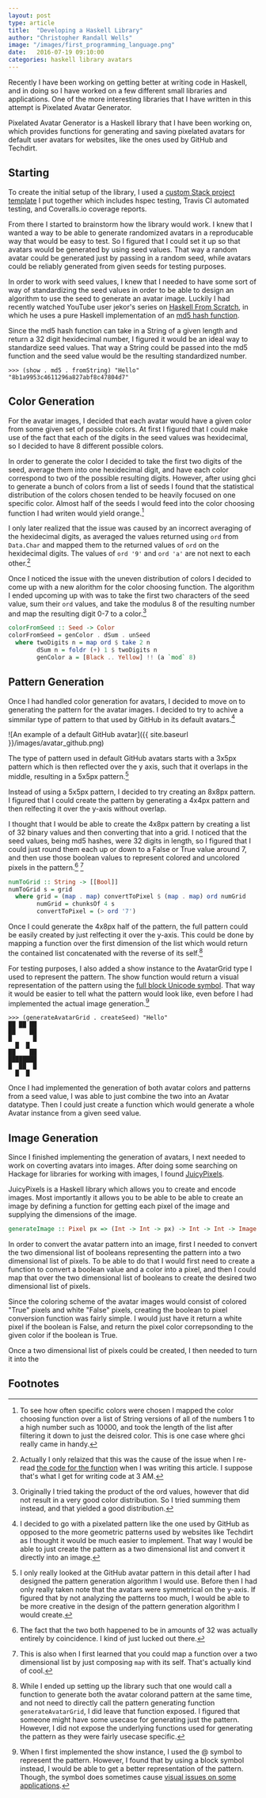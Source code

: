 ```yaml
---
layout: post
type: article
title:  "Developing a Haskell Library"
author: "Christopher Randall Wells"
image: "/images/first_programming_language.png"
date:   2016-07-19 09:10:00
categories: haskell library avatars
---
```

Recently I have been working on getting better at writing code in Haskell, and in doing so I have worked on a few different small libraries and applications. One of the more interesting libraries that I have written in this attempt is Pixelated Avatar Generator.

Pixelated Avatar Generator is a Haskell library that I have been working on, which provides functions for generating and saving pixelated avatars for default user avatars for websites, like the ones used by GitHub and Techdirt.

## Starting
To create the initial setup of the library, I used a [custom Stack project template](https://github.com/ExcaliburZero/custom-stack-templates/blob/master/cwells.hsfiles) I put together which includes hspec testing, Travis CI automated testing, and Coveralls.io coverage reports.

From there I started to brainstorm how the library would work. I knew that I wanted a way to be able to generate randomized avatars in a reproducable way that would be easy to test. So I figured that I could set it up so that avatars would be generated by using seed values. That way a random avatar could be generated just by passing in a random seed, while avatars could be reliably generated from given seeds for testing purposes.

In order to work with seed values, I knew that I needed to have some sort of way of standardizing the seed values in order to be able to design an algorithm to use the seed to generate an avatar image. Luckily I had recently watched YouTube user jekor's series on [Haskell From Scratch](https://www.youtube.com/playlist?list=PLxj9UAX4Em-Ij4TKwKvo-SLp-Zbv-hB4B), in which he uses a pure Haskell implementation of an [md5 hash function](https://hackage.haskell.org/package/pureMD5).

Since the md5 hash function can take in a String of a given length and return a 32 digit hexidecimal number, I figured it would be an ideal way to standardize seed values. That way a String could be passed into the md5 function and the seed value would be the resulting standardized number.

~~~
>>> (show . md5 . fromString) "Hello"
"8b1a9953c4611296a827abf8c47804d7"
~~~

## Color Generation
For the avatar images, I decided that each avatar would have a given color from some given set of possible colors. At first I figured that I could make use of the fact that each of the digits in the seed values was hexidecimal, so I decided to have 8 different possible colors.

In order to generate the color I decided to take the first two digits of the seed, average them into one hexidecimal digit, and have each color correspond to two of the possible resulting digits. However, after using ghci to generate a bunch of colors from a list of seeds I found that the statistical distribution of the colors chosen tended to be heavily focused on one specific color. Almost half of the seeds I would feed into the color choosing function I had writen would yield orange.[^color-stats]

I only later realized that the issue was caused by an incorrect averaging of the hexidecimal digits, as averaged the values returned using `ord` from `Data.Char` and mapped them to the returned values of `ord` on the hexidecimal digits. The values of `ord '9'` and `ord 'a'` are not next to each other.[^color]

Once I noticed the issue with the uneven distribution of colors I decided to come up with a new alorithm for the color choosing function. The algorithm I ended upcoming up with was to take the first two characters of the seed value, sum their `ord` values, and take the modulus 8 of the resulting number and map the resulting digit 0-7 to a color.[^color-alg-2]

~~~ haskell
colorFromSeed :: Seed -> Color
colorFromSeed = genColor . dSum . unSeed
  where twoDigits n = map ord $ take 2 n
        dSum n = foldr (+) 1 $ twoDigits n
        genColor a = [Black .. Yellow] !! (a `mod` 8)
~~~

## Pattern Generation
Once I had handled color generation for avatars, I decided to move on to generating the pattern for the avatar images. I decided to try to achive a simmilar type of pattern to that used by GitHub in its default avatars.[^pattern-type]

![An example of a default GitHub avatar]({{ site.baseurl }}/images/avatar_github.png)

The type of pattern used in default GitHub avatars starts with a 3x5px pattern which is then reflected over the y axis, such that it overlaps in the middle, resulting in a 5x5px pattern.[^github-pattern]

Instead of using a 5x5px pattern, I decided to try creating an 8x8px pattern. I figured that I could create the pattern by generating a 4x4px pattern and then relfecting it over the y-axis without overlap.

I thought that I would be able to create the 4x8px pattern by creating a list of 32 binary values and then converting that into a grid. I noticed that the seed values, being md5 hashes, were 32 digits in length, so I figured that I could just round them each up or down to a False or True value around 7, and then use those boolean values to represent colored and uncolored pixels in the pattern.[^md5-coincidence] [^map-map]

~~~ haskell
numToGrid :: String -> [[Bool]]
numToGrid s = grid
  where grid = (map . map) convertToPixel $ (map . map) ord numGrid
        numGrid = chunksOf 4 s
        convertToPixel = (> ord '7')
~~~

Once I could generate the 4x8px half of the pattern, the full pattern could be easily created by just relfecting it over the y-axis. This could be done by mapping a function over the first dimension of the list which would return the contained list concatenated with the reverse of its self.[^pattern-expose]

For testing purposes, I also added a show instance to the AvatarGrid type I used to represent the pattern. The show function would return a visual representation of the pattern using the [full block Unicode symbol](http://www.fileformat.info/info/unicode/char/2588/index.htm). That way it would be easier to tell what the pattern would look like, even before I had implemented the actual image generation.[^pattern-show]

~~~
>>> (generateAvatarGrid . createSeed) "Hello"
██ ██ ██
██    ██
█      █
  █  █  
██    ██
████████
█  ██  █
  █  █  
~~~

Once I had implemented the generation of both avatar colors and patterns from a seed value, I was able to just combine the two into an Avatar datatype. Then I could just create a function which would generate a whole Avatar instance from a given seed value.

## Image Generation
Since I finished implementing the generation of avatars, I next needed to work on coverting avatars into images. After doing some searching on Hackage for libraries for working with images, I found [JuicyPixels](https://hackage.haskell.org/package/JuicyPixels).

JuicyPixels is a Haskell library which allows you to create and encode images. Most importantly it allows you to be able to be able to create an image by defining a function for getting each pixel of the image and supplying the dimensions of the image.

~~~ haskell
generateImage :: Pixel px => (Int -> Int -> px) -> Int -> Int -> Image px
~~~

In order to convert the avatar pattern into an image, first I needed to convert the two dimensional list of booleans representing the pattern into a two dimensional list of pixels. To be able to do that I would first need to create a function to convert a boolean value and a color into a pixel, and then I could map that over the two dimensional list of booleans to create the desired two dimensional list of pixels.

Since the coloring scheme of the avatar images would consist of colored "True" pixels and white "False" pixels, creating the boolean to pixel conversion function was fairly simple. I would just have it return a white pixel if the boolean is False, and return the pixel color correpsonding to the given color if the boolean is True.

Once a two dimensional list of pixels could be created, I then needed to turn it into the

## Footnotes
[^color-stats]: To see how often specific colors were chosen I mapped the color choosing function over a list of String versions of all of the numbers 1 to a high number such as 10000, and took the length of the list after filtering it down to just the deisred color. This is one case where ghci really came in handy.

[^color]: Actually I only relaized that this was the cause of the issue when I re-read [the code for the function](https://github.com/ExcaliburZero/pixelated-avatar-generator/blob/bebf6d81b91680bccc4ce7db3e7d739261573282/src/Graphics/Avatars/Pixelated.hs#L31-L43) when I was writing this article. I suppose that's what I get for writing code at 3 AM.

[^color-alg-2]: Originally I tried taking the product of the ord values, however that did not result in a very good color distribution. So I tried summing them instead, and that yielded a good distribution.

[^pattern-type]: I decided to go with a pixelated pattern like the one used by GitHub as opposed to the more geometric patterns used by websites like Techdirt as I thought it would be much easier to implement. That way I would be able to just create the pattern as a two dimensional list and convert it directly into an image.

[^github-pattern]: I only really looked at the GitHub avatar pattern in this detail after I had designed the pattern generation algorithm I would use. Before then I had only really taken note that the avatars were symmetrical on the y-axis. If figured that by not analyzing the patterns too much, I would be able to be more creative in the design of the pattern generation algorithm I would create.

[^md5-coincidence]: The fact that the two both happened to be in amounts of 32 was actually entirely by coincidence. I kind of just lucked out there.

[^map-map]: This is also when I first learned that you could map a function over a two dimensional list by just composing `map` with its self. That's actually kind of cool.

[^pattern-expose]: While I ended up setting up the library such that one would call a function to generate both the avatar colorand pattern at the same time, and not need to directly call the pattern generating function `generateAvatarGrid`, I did leave that function exposed. I figured that someone might have some usecase for generating just the pattern. However, I did not expose the underlying functions used for generating the pattern as they were fairly usecase specific.

[^pattern-show]: When I first implemented the show instance, I used the @ symbol to represent the pattern. However, I found that by using a block symbol instead, I would be able to get a better representation of the pattern. Though, the symbol does sometimes cause [visual issues on some applications](https://coveralls.io/builds/7071873/source?filename=src%2FGraphics%2FAvatars%2FPixelated.hs#L267).
